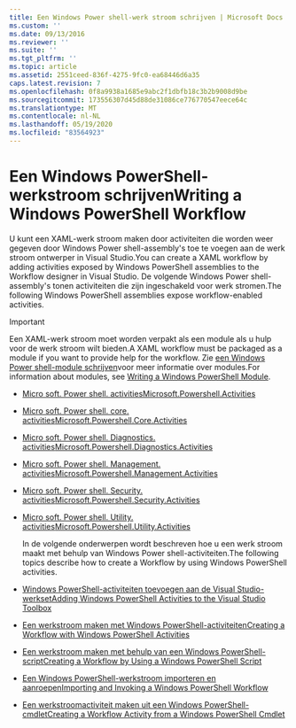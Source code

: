 ```yaml
---
title: Een Windows Power shell-werk stroom schrijven | Microsoft Docs
ms.custom: ''
ms.date: 09/13/2016
ms.reviewer: ''
ms.suite: ''
ms.tgt_pltfrm: ''
ms.topic: article
ms.assetid: 2551ceed-836f-4275-9fc0-ea68446d6a35
caps.latest.revision: 7
ms.openlocfilehash: 0f8a9938a1685e9abc2f1dbfb18c3b2b9008d9be
ms.sourcegitcommit: 173556307d45d88de31086ce776770547eece64c
ms.translationtype: MT
ms.contentlocale: nl-NL
ms.lasthandoff: 05/19/2020
ms.locfileid: "83564923"
---
```

# <a name="writing-a-windows-powershell-workflow"></a><span data-ttu-id="39a50-102">Een Windows PowerShell-werkstroom schrijven</span><span class="sxs-lookup"><span data-stu-id="39a50-102">Writing a Windows PowerShell Workflow</span></span>

<span data-ttu-id="39a50-103">U kunt een XAML-werk stroom maken door activiteiten die worden weer gegeven door Windows Power shell-assembly's toe te voegen aan de werk stroom ontwerper in Visual Studio.</span><span class="sxs-lookup"><span data-stu-id="39a50-103">You can create a XAML workflow by adding activities exposed by Windows PowerShell assemblies to the Workflow designer in Visual Studio.</span></span> <span data-ttu-id="39a50-104">De volgende Windows Power shell-assembly's tonen activiteiten die zijn ingeschakeld voor werk stromen.</span><span class="sxs-lookup"><span data-stu-id="39a50-104">The following Windows PowerShell assemblies expose workflow-enabled activities.</span></span>

> [!IMPORTANT]
> <span data-ttu-id="39a50-105">Een XAML-werk stroom moet worden verpakt als een module als u hulp voor de werk stroom wilt bieden.</span><span class="sxs-lookup"><span data-stu-id="39a50-105">A XAML workflow must be packaged as a module if you want to provide help for the workflow.</span></span> <span data-ttu-id="39a50-106">Zie [een Windows Power shell-module schrijven](../module/writing-a-windows-powershell-module.md)voor meer informatie over modules.</span><span class="sxs-lookup"><span data-stu-id="39a50-106">For information about modules, see [Writing a Windows PowerShell Module](../module/writing-a-windows-powershell-module.md).</span></span>

- [<span data-ttu-id="39a50-107">Micro soft. Power shell. activities</span><span class="sxs-lookup"><span data-stu-id="39a50-107">Microsoft.Powershell.Activities</span></span>](/dotnet/api/Microsoft.PowerShell.Activities)

- [<span data-ttu-id="39a50-108">Micro soft. Power shell. core. activities</span><span class="sxs-lookup"><span data-stu-id="39a50-108">Microsoft.Powershell.Core.Activities</span></span>](/dotnet/api/Microsoft.PowerShell.Core.Activities)

- [<span data-ttu-id="39a50-109">Micro soft. Power shell. Diagnostics. activities</span><span class="sxs-lookup"><span data-stu-id="39a50-109">Microsoft.Powershell.Diagnostics.Activities</span></span>](/dotnet/api/Microsoft.PowerShell.Diagnostics.Activities)

- [<span data-ttu-id="39a50-110">Micro soft. Power shell. Management. activities</span><span class="sxs-lookup"><span data-stu-id="39a50-110">Microsoft.Powershell.Management.Activities</span></span>](/dotnet/api/Microsoft.PowerShell.Management.Activities)

- [<span data-ttu-id="39a50-111">Micro soft. Power shell. Security. activities</span><span class="sxs-lookup"><span data-stu-id="39a50-111">Microsoft.Powershell.Security.Activities</span></span>](/dotnet/api/Microsoft.PowerShell.Security.Activities)

- [<span data-ttu-id="39a50-112">Micro soft. Power shell. Utility. activities</span><span class="sxs-lookup"><span data-stu-id="39a50-112">Microsoft.Powershell.Utility.Activities</span></span>](/dotnet/api/Microsoft.PowerShell.Utility.Activities)

  <span data-ttu-id="39a50-113">In de volgende onderwerpen wordt beschreven hoe u een werk stroom maakt met behulp van Windows Power shell-activiteiten.</span><span class="sxs-lookup"><span data-stu-id="39a50-113">The following topics describe how to create a Workflow by using Windows PowerShell activities.</span></span>

- [<span data-ttu-id="39a50-114">Windows PowerShell-activiteiten toevoegen aan de Visual Studio-werkset</span><span class="sxs-lookup"><span data-stu-id="39a50-114">Adding Windows PowerShell Activities to the Visual Studio Toolbox</span></span>](./adding-windows-powershell-activities-to-the-visual-studio-toolbox.md)

- [<span data-ttu-id="39a50-115">Een werkstroom maken met Windows PowerShell-activiteiten</span><span class="sxs-lookup"><span data-stu-id="39a50-115">Creating a Workflow with Windows PowerShell Activities</span></span>](./creating-a-workflow-with-windows-powershell-activities.md)

- [<span data-ttu-id="39a50-116">Een werkstroom maken met behulp van een Windows PowerShell-script</span><span class="sxs-lookup"><span data-stu-id="39a50-116">Creating a Workflow by Using a Windows PowerShell Script</span></span>](./creating-a-workflow-by-using-a-windows-powershell-script.md)

- [<span data-ttu-id="39a50-117">Een Windows PowerShell-werkstroom importeren en aanroepen</span><span class="sxs-lookup"><span data-stu-id="39a50-117">Importing and Invoking a Windows PowerShell Workflow</span></span>](./importing-and-invoking-a-windows-powershell-workflow.md)

- [<span data-ttu-id="39a50-118">Een werkstroomactiviteit maken uit een Windows PowerShell-cmdlet</span><span class="sxs-lookup"><span data-stu-id="39a50-118">Creating a Workflow Activity from a Windows PowerShell Cmdlet</span></span>](./creating-a-workflow-activity-from-a-windows-powershell-cmdlet.md)
